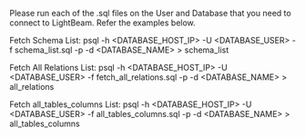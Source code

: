 Please run each of the .sql files on the User and Database that you need to connect to LightBeam.
Refer the examples below.

Fetch Schema List:
psql -h <DATABASE_HOST_IP> -U <DATABASE_USER> -f schema_list.sql -p <PORT> -d <DATABASE_NAME> > schema_list


Fetch All Relations List:
psql -h <DATABASE_HOST_IP> -U <DATABASE_USER> -f fetch_all_relations.sql  -p <PORT> -d <DATABASE_NAME> > all_relations


Fetch all_tables_columns List:
psql -h <DATABASE_HOST_IP> -U <DATABASE_USER> -f all_tables_columns.sql -p <PORT> -d <DATABASE_NAME> > all_tables_columns




